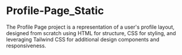 # Profile-Page_Static
 The Profile Page project is a representation of a user's profile layout, designed from scratch using HTML for structure, CSS for styling, and leveraging Tailwind CSS for additional design components and responsiveness.
